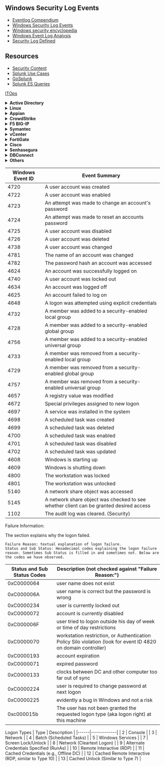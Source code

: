 ## Windows Security Log Events
- [Eventlog Compendium](https://eventlog-compendium.streamlit.app/)
- [Windows Security Log Events](https://www.ultimatewindowssecurity.com/securitylog/encyclopedia/default.aspx)
- [Windows security encyclopedia](https://www.windows-security.org/windows-event-ids)
- [Windows Event Log Analysis](https://cybersecuritynews.com/windows-event-log-analysis/)
- [Security Log Defined](https://system32.eventsentry.com/)

## Resources
- [Security Content](https://research.splunk.com/detections/)
- [Splunk Use Cases](https://0xcybery.github.io/blog/Splunk+Use+Cases)
- [GoSplunk](https://gosplunk.com/)
- [Splunk ES Queries](https://github.com/shauntdergrigorian/splunkqueries)

[ITOps](https://lantern.splunk.com/Observability/UCE/Foundational_Visibility/IT_Ops)

<details>
<summary><b>Active Directory</b></summary>

#### Windows Event Logs

AD - Group and Membership Changes
```
index=wineventlog source="WinEventLog:Security" (EventCode=4728 OR EventCode=4729)  Group_Name="*"
| eval time=strftime(_time,"%Y-%m-%d %H:%M:%S")
| rename time AS Time src_user AS "Actioned By" user AS User  name as "Action Taken" Group_Name AS "Group Name" Account_Domain AS "Account Domain"
| table Time "Actioned By" User "Action Taken" "Group Name" "Account Domain"
```
AD - Clearing of Windows Audit Logs 
```
index=wineventlog source="WinEventLog:Security" (EventCode=1102 OR EventCode=517) 
| eval Date=strftime(_time, "%Y/%m/%d") 
| stats count by Client_User_Name, host, index, Date 
| sort - Date 
| rename Client_User_Name as "Account Name"
```
AD - Console logins
```
index=wineventlog source="WinEventLog:Security" EventCode=4624 Logon_Type=2 
| eval time=strftime(_time,"%Y-%m-%d %H:%M:%S")
| rename time AS Time host AS Host user AS User dvc AS Device action AS Action
| table Time Host User Device Action
| dedup Time Host User Device Action
```
AD - Installed Applications
```
index=windows sourcetype="Script:InstalledApps" 
| eval time=strftime(_time,"%Y-%m-%d %H:%M:%S")
| rename time AS Time host AS Host 
| table Time,Host,DisplayName,Publisher,InstallSource,InstallDate
| sort Host
```
AD - Local Admin Account
```
index=wineventlog source="WinEventLog:Security" EventCode=4732 Group_Name=Administrators
| table _time,ComputerName,Group_Name,Account_Name,Message
```
AD - Failed Logins for Disabled Accounts
```
index=wineventlog source="WinEventLog:Security" EventCode=4625 Sub_Status="0xC0000072"
| eval time=strftime(_time,"%Y-%m-%d %H:%M:%S")
| rename time AS Time host AS Host app AS Application src AS User src_ip AS "Source IP" dest AS Destination name AS Description
| table Time,Host,Application,User,"Source IP",Destination,Description
```
AD - Password Never Expires
```
index=wineventlog source="WinEventLog:Security" EventCode=4738 MSADChangedAttributes="*'Don't Expire Password' - Disabled*" OR MSADChangedAttributes="*'Don't Expire Password' - Enabled*"
| eval time = strftime(_time,"%c") 
| table time,host,name,user,src_user,dest,MSADChangedAttributes
| rename time as "Time" , name as "Action" , user as "User" , src_user as "Actioned By", dest as "Destination", host as "Hostname"
```
AD - Detect Windows Account Privilege Changes
```
index=wineventlog source="WinEventLog:Security" (EventCode=4672 OR EventCode=4673) user!="*$" name="Special privileges assigned to new logon" 
| eval time=strftime(_time,"%Y-%m-%d %H:%M:%S")
| rename time AS Time host AS Host user AS User app AS Application action AS Action 
| table Time,Host,User,Application,Action,Privileges
```
AD - A Member was Added/Removed from Domain Admin Group
```
index=wineventlog source="WinEventLog:Security" EventCode=4728 OR EventCode=4729 Group_Name="Domain Admins" 
| eval time=strftime(_time,"%Y-%m-%d %H:%M:%S")
| table time,host,name,user,src_user,Group_Name 
| rename time as "Time" , name as "Action" , user as "User" ,src_user as "Actioned By", host as "Hostname", Group_Name as "Group Name"
```
AD - A user Account was Created/Deleted
```
index=wineventlog source="WinEventLog:Security" EventCode=4720 OR EventCode=4726
| eval time=strftime(_time,"%Y-%m-%d %H:%M:%S")
| table time,host,name,user,src_user 
| rename time as "Time" , name as "Action" , user as "User" ,src_user as "Actioned By",host as "Hostname"
```
AD - A user Account was Enabled/Disabled
```
index=wineventlog source="WinEventLog:Security" EventCode=4725 OR EventCode=4722 user!=*$ 
| eval time=strftime(_time,"%Y-%m-%d %H:%M:%S")
| table time,host,name,user,src_user 
| rename time as "Time" , name as "Action" , user as "User" ,src_user as "Actioned By", host as "Hostname"
```
AD - RDP Connections
```
index=wineventlog source="WinEventLog:Security" Logon_Type=10 ((EventCode=4624 OR EventCode=528) OR (EventCode=4625 OR EventCode=529))
| eval action=CASE(EventCode=4624 OR EventCode=528, "Success", EventCode=4625 OR EventCode=529, "Failure")
| eval time=strftime(_time,"%Y-%m-%d %H:%M:%S")
| table time, user, src_user, src_ip, dest,action
| rename time AS Time user AS User src AS Source dest AS Destination action AS Action src_user AS "Source User" src_ip AS "IP Address"
```
AD - User Account Locked/Unlocked
```
index="wineventlog" source="WinEventLog:Security" signature="A user account was locked out" OR signature="A user account was unlocked" 
| eval time=strftime(_time,"%Y-%m-%d %H:%M:%S")
| table time,host,user,name,src_user
| rename time as "Time" , name as "Action" , src_user as "Actioned By", host AS Host, user AS User
```
AD - User Account Changed (Password_Last_Set)
```
index="wineventlog" source="WinEventLog:Security" signature="A user account was changed" 
| eval time=strftime(_time,"%Y-%m-%d %H:%M:%S")
| table time,host,user,name,src_user,Password_Last_Set
| rename time as "Time" , name as "Action" , user as "User" , src_user as "Actioned By" , host AS Host
```
AD - Domain Policy Changed/Reset Passowrd
```
index="wineventlog" source="WinEventLog:Security" signature="An attempt was made to change an account's password" OR signature="An attempt was made to reset an accounts password" 
| eval time=strftime(_time,"%Y-%m-%d %H:%M:%S")
| table time,host,user,name,src_user 
| rename time as "Time" , name as "Action" , user as "User" , src_user as "Actioned By" , host AS Host
```

AD - Windows Security Daily Domain Activities
```
index=wineventlog source=WinEventLog:Security src_nt_domain!="NT AUTHORITY" EventCode=4720 OR EventCode=4726 OR EventCode=4738 OR EventCode=4767 OR EventCode=4781 OR EventCode=4727 OR EventCode=4730 OR EventCode=4731 OR EventCode=4734 OR EventCode=4735 OR EventCode=4737 OR EventCode=4744 OR EventCode=4745 OR EventCode=4748 OR EventCode=4749 OR EventCode=4750 OR EventCode=4753 OR EventCode=4754 OR EventCode=4755 OR EventCode=4758 OR EventCode=4759 OR EventCode=4760 OR EventCode=4763 OR EventCode=4764 OR EventCode=4728 OR EventCode=4729 OR EventCode=4732 OR EventCode=4733 OR EventCode=4746 OR EventCode=4747 OR EventCode=4751 OR EventCode=4752 OR EventCode=4756 OR EventCode=4757 OR EventCode=4761 OR EventCode=4762
| rex field=member_id "^\w+\W(?<ITS_Admin>\w*\s\w*\s\w*|\w+_\w+|\w*\s\w*|\w*)(\s\w+\W|\s)(?<Target_Account>.*\S)"
| eval Target_Account=if(Target_Account="NONE_MAPPED", trim(member_dn, ITS_Admin), Target_Account)
| table _time, EventCode, src_nt_domain, ITS_Admin, Target_Account,src_nt_domain,msad_action,Group_Name,MSADChangedAttributes
| sort MSADChangedAttributes,ITS_Admin, Target_Account
| rename ITS_Admin as "ITS Admin", src_nt_domain as "Source Domain"
```

AD - Potential Suspicious Activity
```
index=wineventlog source="WinEventLog:Security" Account_Name!="SplunkForwarder" EventCode=4688 NOT (Account_Name=*$) (arp.exe OR at.exe OR bcdedit.exe OR bcp.exe OR chcp.exe OR cmd.exe OR cscript.exe OR csvde OR dsquery.exe OR ipconfig.exe OR mimikatz.exe OR nbtstat.exe OR nc.exe OR netcat.exe OR netstat.exe OR nmap OR nslookup.exe OR netsh OR OSQL.exe OR ping.exe OR powershell.exe OR powercat.ps1 OR psexec.exe OR psexecsvc.exe OR psLoggedOn.exe OR procdump.exe OR qprocess.exe OR query.exe OR rar.exe OR reg.exe OR route.exe OR runas.exe OR rundll32 OR schtasks.exe OR sethc.exe OR sqlcmd.exe OR sc.exe OR ssh.exe OR sysprep.exe OR systeminfo.exe OR system32\\net.exe OR reg.exe OR tasklist.exe OR tracert.exe OR vssadmin.exe OR whoami.exe OR winrar.exe OR wscript.exe OR "winrm.*" OR "winrs.*" OR wmic.exe OR wsmprovhost.exe OR wusa.exe) 
| eval Message=split(Message,".") 
| eval Short_Message=mvindex(Message,0) 
| table _time, host, Account_Name, New_Process_Name, New_Process_ID, Creator_Process_ID, Short_Message
```

AD - List All Successful Logins by Account Name
```
index=wineventlog source="WinEventLog:security" (Logon_Type=2 OR Logon_Type=7 OR Logon_Type=10) (EventCode=528 OR EventCode=540 OR EventCode=4624) | rex "New\sLogon:\s+.*\s+Account\sName:\s+(?<UserName>\S+)" | eval Account=coalesce(User_Name,UserName) | stats count by Account | sort - count
```

AD - Accounts Deleted within 24 Hours of Creation 
```
index=wineventlog source=WinEventLog:Security (EventCode=4726 OR EventCode=4720) 
| eval Date=strftime(_time, "%Y/%m/%d") 
| rex "Subject:\s+\w+\s\S+\s+\S+\s+\w+\s\w+:\s+(?<SourceAccount>\S+)" 
| rex "Target\s\w+:\s+\w+\s\w+:\s+\S+\s+\w+\s\w+:\s+(?<DeletedAccount>\S+)" 
| rex "New\s\w+:\s+\w+\s\w+:\s+\S+\s+\w+\s\w+:\s+(?<NewAccount>\S+)" 
| eval SuspectAccount=coalesce(DeletedAccount,NewAccount) 
| transaction SuspectAccount startswith="EventCode=4720" endswith="EventCode=4726" 
|eval duration=round(((duration/60)/60)/24, 2) 
| eval Age=case(duration<=1, "Critical", duration>1 AND duration<=7, "Warning", duration>7, "Normal")
| table Date, index, host, SourceAccount, SuspectAccount, duration, Age 
| rename duration as "Days Account was Active" 
| sort + "Days Account was Active"
```

AD - Password Non Compliance
```
index=wineventlog source="WinEventLog:Security" EventCode=4723  Keywords="Audit Failure" 
| eval Date=strftime(_time, "%Y/%m/%d") 
| rex "Target\sAccount:\s+Security\sID:.*\\\(?<account>\S+)" 
| stats count by Date, account, host 
| sort - Date
```

AD - Modification to File Permissions
```
index=wineventlog source="WinEventLog:Security" EventCode=4670 (Security_ID!="NT AUTHORITY*") (Security_ID!="S-*")
| eval Date=strftime(_time, "%Y/%m/%d")
| stats count by Date, Account_Name, Process_Name, Keywords, host
| sort - Date
```

AD -  Failed Authentication to Non-existing Accounts 
```
index=wineventlog source="WinEventLog:Security" EventCode=4625 Sub_Status=0xC0000064 
| eval Date=strftime(_time, "%Y/%m/%d") 
| rex "Which\sLogon\sFailed:\s+Security\sID:\s+\S.*\s+\w+\s\w+\S\s.(?<uacct>\S.*)" 
| stats count by Date, uacct, host 
| rename count as "Attempts" 
| sort - Attempts
```

AD - System Time Modifications
```
index=wineventlog source="WinEventLog:Security" EventCode=4616 (NOT Account_Name="*$") (NOT Account_Name="LOCAL SERVICE")
| eval Date=strftime(_time, "%Y/%m/%d %H:%M:%S")
| eval oldtime = strptime(replace(Previous_Time, "\D", ""), "%Y%m%d%H%M%S%9N") 
| eval t=_time 
| rename t as "eventtime" 
| eval diff=round(((eventtime-oldtime)/60)/60,2) 
| where diff!=0
| stats count by host, Account_Name, diff, Date 
| sort - Date
| rename diff as "Hours Between New Time and Actual Time" 
|rename Account_Name as "Source Account" 
| rename host as "Target Machine"
|rename Date as "Date and Time"
| fields - count
```

AD - User Logon / Session Duration 
```
index=wineventlog source=WinEventLog:Security (EventCode=4624 OR EventCode=4634) (Logon_Type=2 OR Logon_Type=10) 
| eval Date=strftime(_time, "%Y/%m/%d")
| eval LogonType=case(Logon_Type="2", "Local Console Access", Logon_Type="10", "Remote Desktop via Terminal Services")
| transaction host user startswith=EventCode=4624 endswith=EventCode=4634 | where duration > 5 | eval duration = duration/60 
| eval duration=round(duration,2)
| table host, user, LogonType duration, Date 
| rename duration as "Session Duration in Minutes" 
| sort - date
```

AD - Password Changes by User Account
```
index=wineventlog source="WinEventLog:Security" (EventCode=628 OR EventCode=627 OR EventCode=4723 OR EventCode=4724) 
| chart count by user
```

#### LDAP Queries
AD - Dormant Account
```
| ldapsearch domain=default search="(&(objectclass=user)(!(objectClass=computer)))" limit=0 attrs="sAMAccountName, displayName, distinguishedName, userAccountControl, whenCreated, accountExpires, lastLogonTimestamp"
| makemv userAccountControl
| search dn!="*OU=_Disabled Users*" userAccountControl!="*ACCOUNTDISABLE*"
| eval lastLoginAge_epoch=strptime(lastLogonTimestamp, "%Y-%m-%dT%H:%M:%S")
| eval lastLoginAge=round((lastLoginAge_epoch - now())/86400, 0)
| where lastLoginAge < -90
| table sAMAccountName, displayName, dn, userAccountControl, whenCreated, lastLoginAge, lastLogonTimestamp, accountExpires
```

AD - Passwords Never Changed
```
| ldapsearch domain=default search="(&(objectCategory=person)(objectClass=user)(!(userAccountControl:1.2.840.113556.1.4.803:=2))(userAccountControl:1.2.840.113556.1.4.803:=65536))" attrs="sAMAccountName,pwdLastSet" 
| table sAMAccountName, dn, pwdLastSet
```

AD - Passwords Last Changed
```
| ldapsearch domain="default" search="(&(objectCategory=person)(objectClass=user)(!(userAccountControl:1.2.840.113556.1.4.803:=2)))" attrs="sAMAccountName,pwdLastSet"
| table sAMAccountName, dn, pwdLastSet
```

AD - Check for Disabled User Accounts
```
| ldapsearch domain="default" search="(&(objectCategory=person)(objectClass=user)(userAccountControl:1.2.840.113556.1.4.803:=2))" attrs="sAMAccountName"
| table sAMAccountName, dn
```

</details>

<details>
<summary><b>Linux</b></summary>

Linux - SSH Logins
```
index=linux "Accepted Publickey" OR "session opened" OR "Accepted password" src!="PAM_IP_ADDR" src!="" user!=""
| table _time,user,src,dest,src_port,sshd_protocol,action
```

Linux - SSH Logins (map the `dest` field to an IP address using the deployment server client data)
```
index=linux sourcetype="linux_secure" OR source="/var/log/sshd.log" 
  ("Accepted Publickey" OR "session opened" OR "Accepted password") 
  app!="" user_name!="grid" src!="PAM_IP_ADDR" 
| table _time, host, user_name, app, action, src, src_port, dest
| eval dest_short = replace(dest, "\..*$", "")
| join type=left dest_short [
    | rest /services/deployment/server/clients 
    | eval host_short = replace(hostname, "\..*$", "")
    | eval dns_short = case(
          match(dns, "^[0-9\.]+$"), null(),
          dns!="", replace(dns, "\..*$", "")
      )
    | eval lookup_key = coalesce(host_short, dns_short)
    | stats values(ip) as ip by lookup_key
    | rename lookup_key as dest_short
  ]
| eval dest_ip = coalesce(ip, dest)
| table _time, host, user_name, app, action, src, src_port, dest_ip
```

Linux - SSH Logins (Syslog - SC4S)
```
index=osnix source="program:sshd" "Accepted Publickey" OR "session opened" _raw!="*PAM_IP_ADDR*" 
| table _time,host,sc4s_fromhostip,user 
| dedup _time,host,user | sort -_time
```

Linux - Console logins
```
index=osnix OR index=linux "Started Session 7 of" 
| table _time,host,_raw
```

Linux - Repeated Unsuccessful Logon Attempts
```
index=linux sourcetype=linux_secure
| eval Date=strftime(_time, "%Y/%m/%d")
| rex ".*:\d{2}\s(?<hostname>\S+)"
| rex "gdm\S+\sauthentication\s(?<status>\w+)"
| rex "\suser[^'](?<User>\S+\w+)"
| search status=failure| stats count as fails by Date, User, hostname
| eval "Alert Level"=case(fails>=50, "Critical", fails<50 AND fails>=20, "Warning", fails<20, "Normal")
| sort - fails| rename fails as "Failed Logon Attempts"
| rename User as "Account in Question"
```

Linux - Top 10 Most Active Hosts
```
index=linux sourcetype=linux_secure 
| rex ".*:\d{2}\s(?<hostname>\S+)"
| top limit=10 hostname
```

Linux - Top 10 Most Active Users
```
index=linux sourcetype=linux_secure 
| rex "\suser[^'](?<User>\S+\w+)" 
| top limit=10 User
```

Linux - List of Users
```
index=linux sourcetype=linux_secure 
| rex "\suser[^'](?<User>\S+\w+)" 
| stats count by User
```
</details>


<details>
<summary><b>Appian</b></summary>

Appian - Admin Console
```
index=appian source="*admin_console.csv"
| table _time,Property,Count
```
Appian - Blocked Files
```
index=appian source="*blocked_files.csv*"
| table _time,User,"Document Name",Reason,Details,Hash
```
Appian - Data Store Deletions
```
index=appian source="*data_store_deletions*"
| table _time,"Data Store",Entity,Id,"Node Display Name",User
```
Appian - Decryption
```
index=appian source="*decryption.csv*"
| table _time,Username,Context,Action,Success
```
Appian - DevOps Infrastructure
```
index=appian source="*devops_infrastructure.csv"
| table _time,ID,Name,URL,"Last Action Username","Last Action Type","Last Action Name","Last Action IP","Last Action Date","Remote Enabled"
```
Appian - Devops Infrastructure Handler
```
index=appian source="*devops_infrastructure_handler.csv"
| table ID,Name,URL,"IP Address","Status Code","Error Occurred","Direction","Before or After Request Processed"
```
Appian - File Attachment Downloads
```
index=appian source="*file_attachment_downloads.csv*" "File name"!="*.png" "File name"!="*.ico" "File name"!="*.jpg"
| table _time,User,"File name","Download Successful"
```
Appian - Login Audit
```
index=appian source="*login-audit.csv" API_USER!="API-USER"
| table _time,API_USER,"Web API",Succeeded
| rename API_USER as "User" , Succeeded as "Action"
```
Appian - Object Rolemap Audit
```
index=appian source="*object_rolemap_audit.csv"
| table _time,Username,Name,Type,"Previous Rolemap","New Rolemap"
```
Appian - Records Usage
```
index=appian source="*records_usage.csv*"
| table _time,User,View,"Record Type Name",Action
```
Appian - Removed Processes
```
index=appian source="*removed*"
| table _time,Action,"Process ID","Process Name","Transaction ID",Username
```
Appian - Sites Usage
```
index=appian source="*sites_usage.csv*"
| table _time,User,Site,Page,Action
```
Appian - Users
```
index=appian source="*users.csv"
| table _time,"Active LDAP Users","Active SAML Users","Active System Administrators","Active Tempo Users","Active Users","Total Users"
```
Appian - User Management
```
index=appian source="*user_management.csv"
| search Action!="Log Initialized"
| table _time,Action,"Modified By Username",Username,"Original Value","New Value"
```

</details>

<details>
<summary><b>CrowdStrike</b></summary>

CrowdStrike - Logins
```
index=crowdstrike user!="" action!=""
| table _time,user,event.ServiceName,action
```
CrowdStrike FW - RDP Sessions
```
index=crowdstrike rdp event.LocalAddress!="PAM_IP_ADDR" 
| table _time,event.HostName,event.LocalAddress,event.RemoteAddress,event.PolicyName,event.RuleGroupName,event.RuleAction
```
CrowdStrike - Malware Detections
```
index="crowdstrike" "metadata.eventType"=DetectionSummaryEvent metadata.customerIDString=* event.DetectId!="" 
| table _time,action,description,event.ComputerName,event.DetectName,event.FileName,event.FilePath,event.IOCType,event.IOCValue,event.LocalIP,event.MACAddress,event.Objective,event.SeverityName,event.Tactic,event.Technique,event.UserName,event.CommandLine,event.AssociatedFile
```
CrowdStrike - Policies
```
index=crowdstrike "metadata.eventType"=UserActivityAuditEvent
| search "event.OperationName"=*policy 
| table _time,*OperationName,*ServiceName,*UserId,*UserIp,*policy_name,*policy_enabled
```
CrowdStrike - FileVantage
```
index="crowdstrike" source=crowdstrike_filevantage_json
| table _time,entity_type,severity,action_type,action_timestamp,command_line,entity_path,grandparent_process_image_file_name,parent_process_image_file_name,host.name,host.local_ip,host.os_version,policy.name,policy.rule_group.name
```
CrowdStrike - Identities
```
index=crowdstrike sourcetype="crowdstrike:identities" riskScoreSeverity="HIGH" 
| table _time,primaryDisplayName,isHuman,isProgrammatic,emailAddresses{},accounts{}.userAccountControl,accounts{}.title,accounts{}.samAccountName,accounts{}.ou,accounts{}.enabled,accounts{}.dn,accounts{}.dataSource,accounts{}.department,accounts{}.description,type,roles{}.type,riskScoreSeverity,riskFactors{}.type,riskFactors{}.severity
```
CrowdStrike - Event Streams
```
index=crowdstrike sourcetype="CrowdStrike:Event:Streams:JSON" 
| table _time,ta_*,metadata.eventType,event.UserIp,event.Source,event.SourceIp,event.OperationName,event.Attributes.scopes,event.Attributes.produces,action
```
CrowdStrike - Devices
```
index="crowdstrike" sourcetype="crowdstrike:device:json"| spath input=_raw path=falcon_device.device_id output=device_id
| spath input=_raw path=falcon_device.agent_version output=agent_version
| spath input=_raw path=falcon_device.bios_manufacturer output=bios_manufacturer
| spath input=_raw path=falcon_device.bios_version output=bios_version
| spath input=_raw path=falcon_device.hostname output=hostname
| spath input=_raw path=falcon_device.platform_name output=platform_name
| spath input=_raw path=falcon_device.os_version output=os_version
| spath input=_raw path=falcon_device.kernel_version output=kernel_version
| spath input=_raw path=falcon_device.mac_address output=mac_address
| spath input=_raw path=falcon_device.local_ip output=local_ip
| spath input=_raw path=falcon_device.default_gateway_ip output=default_gateway_ip
| spath input=_raw path=falcon_device.external_ip output=external_ip
| spath input=_raw path=falcon_device.connection_ip output=connection_ip
| spath input=_raw path=falcon_device.connection_mac_address output=connection_mac_address
| spath input=_raw path=falcon_device.first_seen output=first_seen
| spath input=_raw path=falcon_device.last_seen output=last_seen
| rename device_id as DeviceID, agent_version as AgentVersion, bios_manufacturer as BiosManufacturer, bios_version as BiosVersion, hostname as Hostname, platform_name as Platform, os_version as OSVersion, kernel_version as KernelVersion, mac_address as MACAddress, local_ip as LocalIP, default_gateway_ip as DefaultGatewayIP, external_ip as ExternalIP, connection_ip as ConnectionIP, connection_mac_address as ConnectionMACAddress, first_seen as FirstSeen, last_seen as LastSeen
| table DeviceID, AgentVersion, BiosManufacturer, BiosVersion, Hostname, Platform, OSVersion, KernelVersion, FirstSeen, LastSeen, MACAddress, LocalIP, DefaultGatewayIP, ExternalIP, ConnectionIP, ConnectionMACAddress
| dedup DeviceID
```

</details>

<details>
<summary><b>F5 BIG-IP</b></summary>

F5 - Admin Actions
```
index=netops sourcetype="f5:bigip:syslog" AUDIT AND object AND admin
| table _time,_raw
```
F5 - Blocked Multi-Severity Attack Incidents
```
index=netwaf severity="Critical" OR severity="High" OR severity="Medium" AND  request_status="blocked" 
| table table _time,attack_type,dest_port,method,policy_name,request_status,geo_location,severity,sig_cves,uri,x_forwarded_for_header_value,response
```

F5 - Multi-Severity Attack Incidents
```
index=netwaf 
| search attack_type="*SQL*" OR attack_type="*XSS*" OR attack_type="*CSRF*" OR attack_type="*SSRF*" OR attack_type="*IDOR*" OR attack_type="*Path Traversal*" OR attack_type="*Session Hijacking*" OR attack_type="*Remote File Include*" OR attack_type="*Code Injection*" OR attack_type="*Command Execution*" OR attack_type="*Buffer Overflow*" OR attack_type="*Information Leakage*"
| search severity="Critical" OR severity="High" OR severity="Medium"
| search x_forwarded_for_header_value!="N/A"
| table _time,attack_type,dest_port,method,policy_name,request_status,geo_location,severity,sig_cves,uri,x_forwarded_for_header_value,response
```

F5 - Web Logins
```
index=netwaf sourcetype="f5:bigip:asm:syslog" username!="N/A" 
| eval Time = strftime(_time,"%c") 
| table Time,host,username
```

F5 - Pool Status
```
index=netops  *Pool* status!="" 
| eval Time = strftime(_time,"%c") 
| table Time,pool,status
```
</details>

<details>
<summary><b>Symantec</b></summary>

Symantec Email - AntiMalware
```
index=symantec_email sourcetype="symantec:email:cloud:antimalware"
| table _time,malwareName,sender,orig_recipient
```
Symantec Email - AntiSpam
```
index=symantec_email sourcetype="symantec:email:cloud:antispam"
| table _time,sender,senderIp,recipient,subject,action,detectionMethod,emailSize
```

</details>

<details>
<summary><b>vCenter</b></summary>

vCenter - Logins
```
index=infraops source="vm*" "vim.event.UserLog*"
| table time,action,user,datastore,message
```
vCenter - VM Events
```
index=infraops source="vm*"  action="vim.event.VmBe*"
| table _time,action,user,message
```
</details>

<details>
<summary><b>FortiGate</b></summary>

FortiGate - Admin Login Failure Audit
```
index=netops result="Admin login failed"
| table date, time, host, src, srcip, status, src_user_name,reason
```
</details>

<details>
<summary><b>Cisco</b></summary>

Cisco Umbrella (DNS)
```
index=cisco_umbrella
| table _time,user,action,ReplyCode,RecordType,category,domain,granular_identity_type,identities,identity_type,s3_filename,src,src_translated_ip
```
Cisco Umbrella (Audit)
```
index=cisco_umbrella sourcetype="cisco:umbrella:audit" action!="" _raw!="*roamingdevices*"
| table _time,email,user,source_val,action,ip,body
```
Cisco ISE (Guest Users)
```
index=netauth SelectedAuthenticationIdentityStores="Guest Users" AuthenticationStatus="UnknownUser"
| table _time,"Framed_IP_Address",EndPointMatchedProfile,SelectedAuthorizationProfiles
```
Cisco Router logins
```
index=netops Login
| table _time,host,src,user,action
```
Cisco FMC - Blocked File Transfer Services
```
index=cisco_secure_fw file action=Block
| table _time,AC_RuleAction,Application,FirewallPolicy,FirewallRule,InitiatorIP,ResponderIP,URL,URL_Category
```
Cisco FMC - Audit Logs
```
index=osnix source="program:FMC.qudsbank.ps"  policy
| table _time,_raw
```
Cisco FMC Policy Changes
```
index=osnix source="program:FMC.qudsbank.ps"  "*policy deployment*" OR "*rule_configs*" OR "*Policy Committed*" OR "*Save Policy*"
| table _time,_raw
| sort -_time
```
Cisco SNA (Stealthwatch)
```
|securityevents domain_id=301 smc_ip=SNA_IP_ADDR earliest=-24h@h latest=now
            subject_ip= subject_host_group_id=
            peer_ip= peer_host_group_id= subject_orientation=EITHER
            security_event_type_id_list=all ports_list=
            hit_count_low_value= hit_count_high_value=
            ci_points_low_value= ci_points_high_value=
            filter_by=FLOW_COLLECTOR flow_collector_list="301" max_rows=2000 | sort 0 - ci_points | eval start_time=strftime(strptime(start_time."+0000","%Y-%m-%dT%H:%M:%SZ%z"),"%Y-%m-%d %H:%M:%S %Z") | eval last_time=strftime(strptime(last_time."+0000","%Y-%m-%dT%H:%M:%SZ%z"),"%Y-%m-%d %H:%M:%S %Z") | eval ci_points = tostring(ci_points, "commas"), hit_count = tostring(hit_count, "commas") | makemv delim=";" source_host_group_names | makemv delim=";" target_host_group_names | fields "fc_name", "start_time", "last_time", "event_type_name", "ci_points", "hit_count", "source_ip", "source_host_group_names", "source_hostname", "source_username", "source_mac", "target_ip", "target_host_group_names", "target_hostname", "target_username", "target_mac", "details" | rename "fc_name" as "Appliance", "start_time" as "Start Active Time", "last_time" as "Last Active Time", "event_type_name" as "Security Event", "source_ip" as "Source IP", "source_host_group_names" as "Source Host Group(s)", "source_hostname" as "Source Hostname", "target_ip" as "Target IP", "target_host_group_names" as "Target Host Group(s)", "target_hostname" as "Target Hostname", "ci_points" as "CI Points", "hit_count" as "Hit Count", "details" as "Details",  "source_username" as "Source Username",  "target_username" as "Target Username",  "source_mac" as "Source MAC",  "target_mac" as "Target MAC"
```
</details>

<details>
<summary><b>Senhasegura</b></summary>

Senhasegura - Sessions
```
index=pam OR index=osnix act=Session dhost!="null" suser!="asc_117"
| table _time,  sname ,suser ,src ,dhost ,dst ,duser ,proto
| rename sname as "Source Name", suser as "Source User", src as "Source IP", dhost as "Destitnation Host",dst as "Destination IP", proto as "Protocol", duser as "Destination User"
```
Senhasegura - Device Creation
```
index=pam OR index=osnix act=Device msg="Device creation*"
| table _time,sname,src,cs3,cs4
| rename cs3 as "Server Name" , src as "Source IP" ,sname as "User Name" , cs4 as "Log Details"
```
</details>

<details>
<summary><b>DBConnect</b></summary>

DBConnect - User Activity in DBConnect 
```
index=_audit sourcetype=audittrail action="db_connect*"
| eval Date=strftime(_time, "%Y/%d/%m")
| rex "user=(?<user>\S+),"
| stats count by Date, user, info, action
```
</details>

<details>
<summary><b>Others</b></summary>

Office365 - Attachment Size Policy
```
index=office365
| search "Parameters{}.Value"="Change_Me!"
| table _time,UserId,Parameters{}.Name,Parameters{}.Value
| rename UserId as "Modified by"
```
Idrac
```
index=idrac virtual console
| table _time,_raw
```
Detect Credit Card Numbers using Luhn Algorithm 
```
index=* ((source IN("*.log","*.bak","*.txt", "*.csv","/tmp*","/temp*","c:\tmp*")) OR (tag=web dest_content=*))
| eval comment="Match against the simple CC regex to narrow down the events in the lookup" 
| rex max_match=1 "[\"\s\'\,]{0,1}(?<CCMatch>[\d.\-\s]{11,24})[\"\s\'\,]{0,1}"
| where isnotnull(CCMatch) 
| eval comment="Apply the LUHN algorithm to see if the CC number extracted is valid" 
| eval cc=tonumber(replace(CCMatch,"[ -\.]",""))
| eval comment="Lower min to 11 to find additional CCs which may pick up POSIX timestamps as well."
| where len(cc)>=14 AND len(cc)<=16
| eval cc=printf("%024d", cc)
| eval ccd=split(cc,"") 
| foreach 23 22 21 20 19 18 17 16 15 14 13 12 11 10 9 8 7 6 5 4 3 2 1 0 [
| eval ccd_reverse=mvappend(ccd_reverse,mvindex(ccd,<<FIELD>>))
]
| rename ccd_reverse AS ccd
| eval cce=mvappend(mvindex(ccd,0),mvindex(ccd,2),mvindex(ccd,4),mvindex(ccd,6),mvindex(ccd,8),mvindex(ccd,10),mvindex(ccd,12),mvindex(ccd,14),mvindex(ccd,16),mvindex(ccd,18),mvindex(ccd,20),mvindex(ccd,22),mvindex(ccd,24)) 
| eval cco=mvappend(mvindex(ccd,1),mvindex(ccd,3),mvindex(ccd,5),mvindex(ccd,7),mvindex(ccd,9),mvindex(ccd,11),mvindex(ccd,13),mvindex(ccd,15),mvindex(ccd,17),mvindex(ccd,19),mvindex(ccd,21),mvindex(ccd,23)) 
| eval cco2=mvmap(cco,cco*2) 
| eval cco2HT10=mvfilter(cco2>9) 
| eval cco2LT10=mvfilter(cco2<=9) 
| eval cco2LH10dt=mvmap(cco2HT10,cco2HT10-9) 
| fillnull value=0 cco2LT10 cco2LH10dt 
| eventstats sum(cce) as t1 sum(cco2LT10) as t2 sum(cco2LH10dt) as t3 BY cc 
| eval totalChecker=t1+t2+t3 
| eval CCIsValid=if((totalChecker%10)=0,"true","false")
| fields - cc ccd cce cco cco2 cco2HT10 cco2LT10 cco2LH10dt t1 t2 t3 totalChecker raw time
| where CCIsValid="true"
| eval comment="Find the field where we found the CC number" 
| foreach _raw * 
[
| eval CCStringField=if("<<FIELD>>"!="CCMatch" AND like('<<FIELD>>',"%".CCMatch."%"),"<<FIELD>>",CCStringField)
 ] 
| table _time CCMatch CCStringField source sourcetype host src dest http_user_agent
```
</details>

| Windows Event ID | Event Summary |
|---|---|
| 4720 | A user account was created |
| 4722 | A user account was enabled |
| 4723 | An attempt was made to change an account's password |
| 4724 | An attempt was made to reset an accounts password |
| 4725 | A user account was disabled |
| 4726 | A user account was deleted |
| 4738 | A user account was changed |
| 4781 | The name of an account was changed |
| 4782 | The password hash an account was accessed |
| 4624 | An account was successfully logged on |
| 4740 | A user account was locked out |
| 4634 | An account was logged off |
| 4625 | An account failed to log on |
| 4648 | A logon was attempted using explicit credentials |
| 4732 | A member was added to a security-enabled local group |
| 4728 | A member was added to a security-enabled global group |
| 4756 | A member was added to a security-enabled universal group |
| 4733 | A member was removed from a security-enabled local group |
| 4729 | A member was removed from a security-enabled global group |
| 4757 | A member was removed from a security-enabled universal group |
| 4657 | A registry value was modified |
| 4672 | Special privileges assigned to new logon |
| 4697 | A service was installed in the system |
| 4698 | A scheduled task was created |
| 4699 | A scheduled task was deleted |
| 4700 | A scheduled task was enabled |
| 4701 | A scheduled task was disabled |
| 4702 | A scheduled task was updated |
| 4608 | Windows is starting up |
| 4609 | Windows is shutting down |
| 4800 | The workstation was locked |
| 4801 | The workstation was unlocked |
| 5140 | A network share object was accessed |
| 5145 | A network share object was checked to see whether client can be granted desired access |
| 1102 | The audit log was cleared. (Security) |

Failure Information:

The section explains why the logon failed.

    Failure Reason: textual explanation of logon failure.
    Status and Sub Status: Hexadecimal codes explaining the logon failure reason. Sometimes Sub Status is filled in and sometimes not. Below are the codes we have observed.

| Status and Sub Status Codes | 	Description (not checked against "Failure Reason:")|
|---|---|
| 0xC0000064 | 	user name does not exist |
| 0xC000006A | 	user name is correct but the password is wrong |
| 0xC0000234 | 	user is currently locked out |
| 0xC0000072 | 	account is currently disabled |
| 0xC000006F | 	user tried to logon outside his day of week or time of day restrictions |
| 0xC0000070 | 	workstation restriction, or Authentication Policy Silo violation (look for event ID 4820 on domain controller) |
| 0xC0000193 | 	account expiration |
| 0xC0000071 | 	expired password |
| 0xC0000133 | 	clocks between DC and other computer too far out of sync |
| 0xC0000224 | 	user is required to change password at next logon |
| 0xC0000225 | 	evidently a bug in Windows and not a risk |
| 0xc000015b | 	The user has not been granted the requested logon type (aka logon right) at this machine |

Logon Types
| Type | Description |
|------|-------------|
| 2 | Console |
| 3 | Network |
| 4 | Batch (Scheduled Tasks) |
| 5 | Windows Services |
| 7 | Screen Lock/Unlock |
| 8 | Network (Cleartext Logon) |
| 9 | Alternate Credentials Specified (RunAs) |
| 10 | Remote Interactive (RDP) |
| 11 | Cached Credentials (e.g., Offline DC) |
| 12 | Cached Remote Interactive (RDP, similar to Type 10) |
| 13 | Cached Unlock (Similar to Type 7) |

